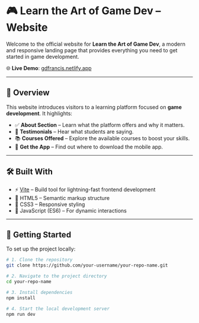 # 🎮 Learn the Art of Game Dev – Website

Welcome to the official website for **Learn the Art of Game Dev**, a modern and responsive landing page that provides everything you need to get started in game development.

🌐 **Live Demo**: [gdfrancis.netlify.app](https://gdfrancis.netlify.app/)

---

## 📖 Overview

This website introduces visitors to a learning platform focused on **game development**. It highlights:

- ✅ **About Section** – Learn what the platform offers and why it matters.
- 💬 **Testimonials** – Hear what students are saying.
- 📚 **Courses Offered** – Explore the available courses to boost your skills.
- 📲 **Get the App** – Find out where to download the mobile app.

---

## 🛠 Built With

- ⚡ [Vite](https://vitejs.dev/) – Build tool for lightning-fast frontend development
- 🧩 HTML5 – Semantic markup structure
- 🎨 CSS3 – Responsive styling
- 🧠 JavaScript (ES6) – For dynamic interactions

---

## 🚀 Getting Started

To set up the project locally:

```bash
# 1. Clone the repository
git clone https://github.com/your-username/your-repo-name.git

# 2. Navigate to the project directory
cd your-repo-name

# 3. Install dependencies
npm install

# 4. Start the local development server
npm run dev
